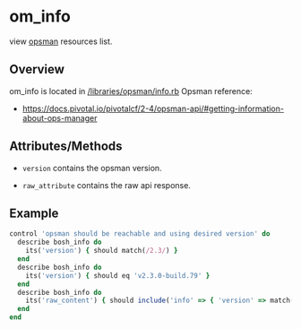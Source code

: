 # om_info

view [opsman](readme.md) resources list.

## Overview

om_info is located in [/libraries/opsman/info.rb](/libraries/opsman/info.rb)
Opsman reference:

* https://docs.pivotal.io/pivotalcf/2-4/opsman-api/#getting-information-about-ops-manager


## Attributes/Methods


* `version` contains the opsman version.


* `raw_attribute` contains the raw api response.


## Example

```ruby
control 'opsman should be reachable and using desired version' do
  describe bosh_info do
    its('version') { should match(/2.3/) }
  end
  describe bosh_info do
    its('version') { should eq 'v2.3.0-build.79' }
  end
  describe bosh_info do
    its('raw_content') { should include('info' => { 'version' => match(/2.3/) }) }
  end
end

```
